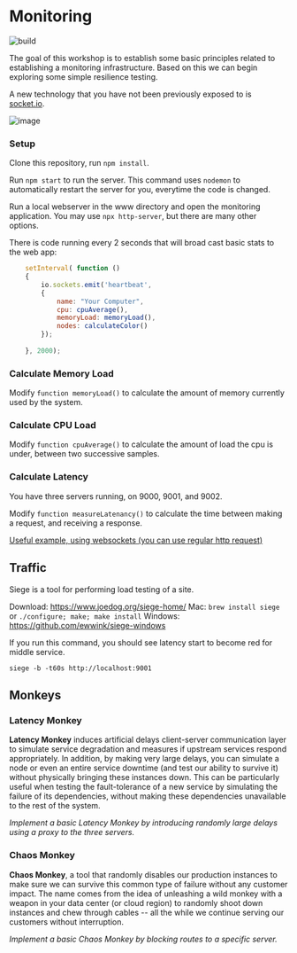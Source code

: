# Monitoring

![build](https://travis-ci.org/CSC-DevOps/Monitoring.svg?branch=master)

The goal of this workshop is to establish some basic principles related to establishing a monitoring infrastructure.  Based on this we can begin exploring some simple resilience testing.

A new technology that you have not been previously exposed to is [socket.io](http://socket.io/).

![image](https://cloud.githubusercontent.com/assets/742934/11117882/77a18fcc-890b-11e5-831a-87c4363d77e6.png)

### Setup

Clone this repository, run `npm install`.

Run `npm start` to run the server. This command uses `nodemon` to automatically restart the server for you, everytime the code is changed.

Run a local webserver in the www directory and open the monitoring application. You may use `npx http-server`, but there are many other options.

There is code running every 2 seconds that will broad cast basic stats to the web app:

``` js
	setInterval( function () 
	{
		io.sockets.emit('heartbeat', 
		{ 
			name: "Your Computer", 
			cpu: cpuAverage(), 
			memoryLoad: memoryLoad(),
			nodes: calculateColor()
		});
	
	}, 2000);
```

### Calculate Memory Load

Modify `function memoryLoad()` to calculate the amount of memory currently used by the system.

### Calculate CPU Load

Modify `function cpuAverage()` to calculate the amount of load the cpu is under, between two successive samples.

### Calculate Latency

You have three servers running, on 9000, 9001, and 9002.

Modify `function measureLatenancy()` to calculate the time between making a request, and receiving a response.

[Useful example, using websockets (you can use regular http request)](http://stackoverflow.com/questions/4071258/how-can-i-find-the-response-time-latency-of-a-client-in-nodejs-with-sockets-s)

## Traffic

Siege is a tool for performing load testing of a site.

Download: https://www.joedog.org/siege-home/
Mac: `brew install siege` or `./configure; make; make install`
Windows: https://github.com/ewwink/siege-windows

If you run this command, you should see latency start to become red for middle service.
```
siege -b -t60s http://localhost:9001
```

## Monkeys

### Latency Monkey

**Latency Monkey** induces artificial delays client-server communication layer to simulate service degradation and measures if upstream services respond appropriately. In addition, by making very large delays, you can simulate a node or even an entire service downtime (and test our ability to survive it) without physically bringing these instances down. This can be particularly useful when testing the fault-tolerance of a new service by simulating the failure of its dependencies, without making these dependencies unavailable to the rest of the system.

*Implement a basic Latency Monkey by introducing randomly large delays using a proxy to the three servers.*

### Chaos Monkey

**Chaos Monkey**, a tool that randomly disables our production instances to make sure we can survive this common type of failure without any customer impact. The name comes from the idea of unleashing a wild monkey with a weapon in your data center (or cloud region) to randomly shoot down instances and chew through cables -- all the while we continue serving our customers without interruption.

*Implement a basic Chaos Monkey by blocking routes to a specific server.*
